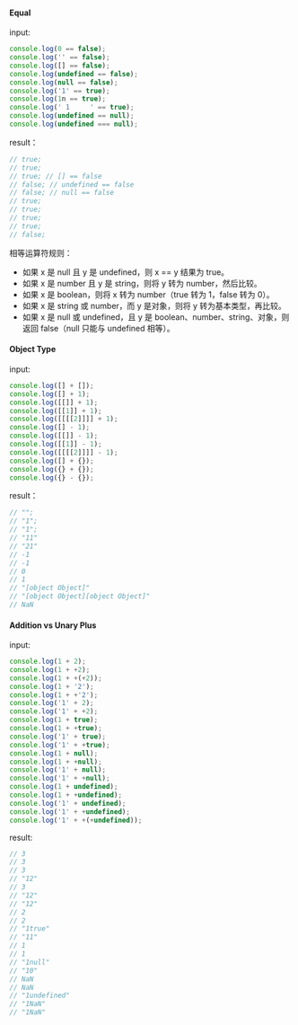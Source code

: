 #### Equal

input:

```js
console.log(0 == false);
console.log('' == false);
console.log([] == false);
console.log(undefined == false);
console.log(null == false);
console.log('1' == true);
console.log(1n == true);
console.log(' 1     ' == true);
console.log(undefined == null);
console.log(undefined === null);
```

result：

```js
// true;
// true;
// true; // [] == false
// false; // undefined == false
// false; // null == false
// true;
// true;
// true;
// true;
// false;
```

相等运算符规则：

- 如果 x 是 null 且 y 是 undefined，则 x == y 结果为 true。
- 如果 x 是 number 且 y 是 string，则将 y 转为 number，然后比较。
- 如果 x 是 boolean，则将 x 转为 number（true 转为 1，false 转为 0）。
- 如果 x 是 string 或 number，而 y 是对象，则将 y 转为基本类型，再比较。
- 如果 x 是 null 或 undefined，且 y 是 boolean、number、string、对象，则返回 false（null 只能与 undefined 相等）。

#### Object Type

input:

```js
console.log([] + []);
console.log([] + 1);
console.log([[]] + 1);
console.log([[1]] + 1);
console.log([[[[2]]]] + 1);
console.log([] - 1);
console.log([[]] - 1);
console.log([[1]] - 1);
console.log([[[[2]]]] - 1);
console.log([] + {});
console.log({} + {});
console.log({} - {});
```

result：

```js
// "";
// "1";
// "1";
// "11"
// "21"
// -1
// -1
// 0
// 1
// "[object Object]"
// "[object Object][object Object]"
// NaN
```

#### Addition vs Unary Plus

input:

```js
console.log(1 + 2);
console.log(1 + +2);
console.log(1 + +(+2));
console.log(1 + '2');
console.log(1 + +'2');
console.log('1' + 2);
console.log('1' + +2);
console.log(1 + true);
console.log(1 + +true);
console.log('1' + true);
console.log('1' + +true);
console.log(1 + null);
console.log(1 + +null);
console.log('1' + null);
console.log('1' + +null);
console.log(1 + undefined);
console.log(1 + +undefined);
console.log('1' + undefined);
console.log('1' + +undefined);
console.log('1' + +(+undefined));
```

result:

```js
// 3
// 3
// 3
// "12"
// 3
// "12"
// "12"
// 2
// 2
// "1true"
// "11"
// 1
// 1
// "1null"
// "10"
// NaN
// NaN
// "1undefined"
// "1NaN"
// "1NaN"
```
